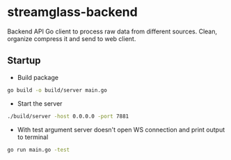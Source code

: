 # streamglass-backend

Backend API Go client to process raw data from different sources.
Clean, organize compress it and send to web client.

## Startup

- Build package

```bash
go build -o build/server main.go
```

- Start the server

```bash
./build/server -host 0.0.0.0 -port 7881
```

- With test argument server doesn't open WS connection and print output to terminal

```bash
go run main.go -test
```
